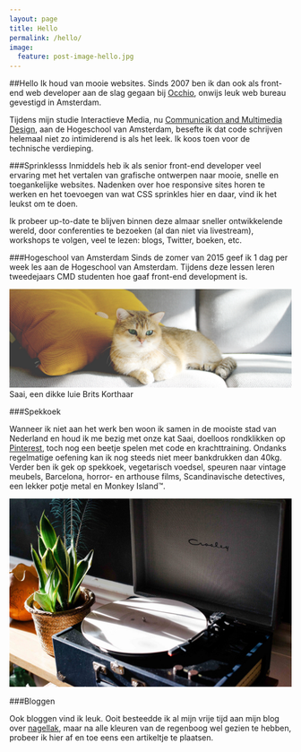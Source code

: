 ```yaml
---
layout: page
title: Hello
permalink: /hello/
image:
  feature: post-image-hello.jpg
---
```


##Hello
Ik houd van mooie websites. Sinds 2007 ben ik dan ook als front-end web developer aan de slag gegaan bij [Occhio](http://occhio.nl/ "Occhio Web Development"), onwijs leuk web bureau gevestigd in Amsterdam.

Tijdens mijn studie Interactieve Media, nu [Communication and Multimedia Design](https://www.cmd-amsterdam.nl/ "Communication and Multimedia Design aan de Hogeschool van Amsterdam"), aan de Hogeschool van Amsterdam, besefte ik dat code schrijven helemaal niet zo intimiderend is als het leek. Ik koos toen voor de technische verdieping. 

###Sprinklesss
Inmiddels heb ik als senior front-end developer veel ervaring met het vertalen van grafische ontwerpen naar mooie, snelle en toegankelijke websites. Nadenken over hoe responsive sites horen te werken en het toevoegen van wat CSS sprinkles hier en daar, vind ik het leukst om te doen.

Ik probeer up-to-date te blijven binnen deze almaar sneller ontwikkelende wereld, door conferenties te bezoeken (al dan niet via livestream), workshops te volgen, veel te lezen: blogs, Twitter, boeken, etc.

###Hogeschool van Amsterdam
Sinds de zomer van 2015 geef ik 1 dag per week les aan de Hogeschool van Amsterdam. Tijdens deze lessen leren tweedejaars CMD studenten hoe gaaf front-end development is.

<img src="/assets/images/post-image-saai.jpg" class="full-width" alt="Jabba the hut">
<span class="caption">Saai, een dikke luie Brits Korthaar</span>

###Spekkoek

Wanneer ik niet aan het werk ben woon ik samen in de mooiste stad van Nederland en houd ik me bezig met onze kat Saai, doelloos rondklikken op [Pinterest](https://www.pinterest.com/michelenl/ "Pinterest account van Michèle"), toch nog een beetje spelen met code en krachttraining. Ondanks regelmatige oefening kan ik nog steeds niet meer bankdrukken dan 40kg.
Verder ben ik gek op spekkoek, vegetarisch voedsel, speuren naar vintage meubels, Barcelona, horror- en arthouse films, Scandinavische detectives, een lekker potje metal en Monkey Island&trade;.

<img src="/assets/images/post-image-morning.jpg" alt="Stocky">

###Bloggen

Ook bloggen vind ik leuk. Ooit besteedde ik al mijn vrije tijd aan mijn blog over [nagellak](http://www.lacquerized.com "Lacquerized, een blog over nagellak"), maar na alle kleuren van de regenboog wel gezien te hebben, probeer ik hier af en toe eens een artikeltje te plaatsen. 